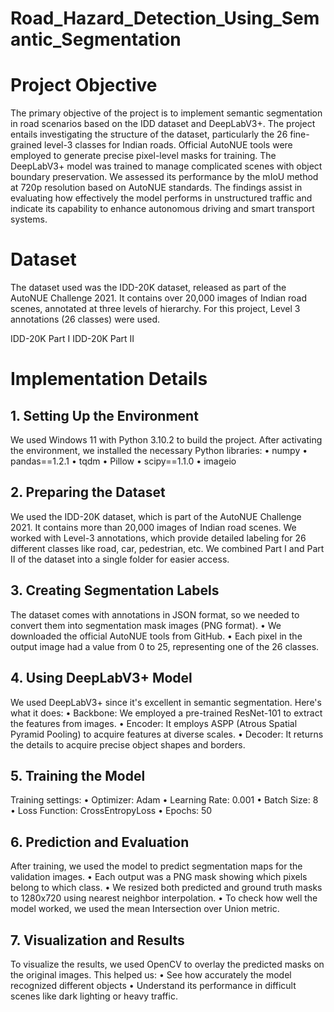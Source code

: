 # Road_Hazard_Detection_Using_Semantic_Segmentation
# Project Objective
The primary objective of the project is to implement semantic segmentation in road scenarios based on the IDD dataset and DeepLabV3+. The project entails investigating the structure of the dataset, particularly the 26 fine-grained level-3 classes for Indian roads. Official AutoNUE tools were employed to generate precise pixel-level masks for training. The DeepLabV3+ model was trained to manage complicated scenes with object boundary preservation. We assessed its performance by the mIoU method at 720p resolution based on AutoNUE standards. The findings assist in evaluating how effectively the model performs in unstructured traffic and indicate its capability to enhance autonomous driving and smart transport systems.
# Dataset
The dataset used was the IDD-20K dataset, released as part of the AutoNUE Challenge 2021. It contains over 20,000 images of Indian road scenes, annotated at three levels of hierarchy. For this project, Level 3 annotations (26 classes) were used.

IDD-20K Part I
IDD-20K Part II
# Implementation Details
## 1. Setting Up the Environment
We used Windows 11 with Python 3.10.2 to build the project.
After activating the environment, we installed the necessary Python libraries:
•	numpy
•	pandas==1.2.1
•	tqdm
•	Pillow
•	scipy==1.1.0
•	imageio
## 2. Preparing the Dataset
We used the IDD-20K dataset, which is part of the AutoNUE Challenge 2021. It contains more than 20,000 images of Indian road scenes.
We worked with Level-3 annotations, which provide detailed labeling for 26 different classes like road, car, pedestrian, etc.
We combined Part I and Part II of the dataset into a single folder for easier access.
## 3. Creating Segmentation Labels
The dataset comes with annotations in JSON format, so we needed to convert them into segmentation mask images (PNG format).
•	We downloaded the official AutoNUE tools from GitHub.
•	Each pixel in the output image had a value from 0 to 25, representing one of the 26 classes.
## 4. Using DeepLabV3+ Model
We used DeepLabV3+ since it's excellent in semantic segmentation.
Here's what it does:
• Backbone: We employed a pre-trained ResNet-101 to extract the features from images.
• Encoder: It employs ASPP (Atrous Spatial Pyramid Pooling) to acquire features at diverse scales.
• Decoder: It returns the details to acquire precise object shapes and borders.
## 5. Training the Model
Training settings:
•	Optimizer: Adam
•	Learning Rate: 0.001
•	Batch Size: 8
•	Loss Function: CrossEntropyLoss
•	Epochs: 50
## 6. Prediction and Evaluation
After training, we used the model to predict segmentation maps for the validation images.
•	Each output was a PNG mask showing which pixels belong to which class.
•	We resized both predicted and ground truth masks to 1280x720 using nearest neighbor interpolation.
•	To check how well the model worked, we used the mean Intersection over Union metric.
## 7. Visualization and Results
To visualize the results, we used OpenCV to overlay the predicted masks on the original images.
This helped us:
•	See how accurately the model recognized different objects
•	Understand its performance in difficult scenes like dark lighting or heavy traffic.
